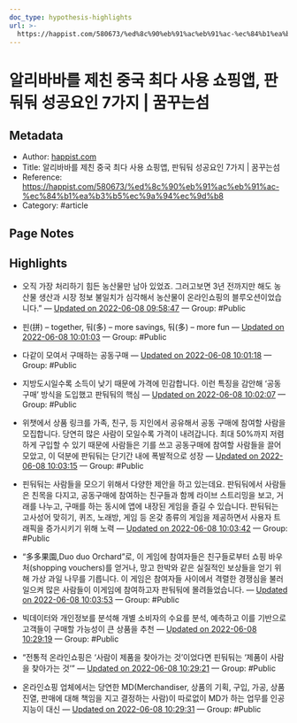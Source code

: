 ```yaml
---
doc_type: hypothesis-highlights
url: >-
  https://happist.com/580673/%ed%8c%90%eb%91%ac%eb%91%ac-%ec%84%b1%ea%b3%b5%ec%9a%94%ec%9d%b8
---
```


# 알리바바를 제친 중국 최다 사용 쇼핑앱, 판둬둬 성공요인 7가지 | 꿈꾸는섬

## Metadata
- Author: [happist.com]()
- Title: 알리바바를 제친 중국 최다 사용 쇼핑앱, 판둬둬 성공요인 7가지 | 꿈꾸는섬
- Reference: https://happist.com/580673/%ed%8c%90%eb%91%ac%eb%91%ac-%ec%84%b1%ea%b3%b5%ec%9a%94%ec%9d%b8
- Category: #article

## Page Notes
## Highlights
- 오직 가장 처리하기 힘든 농산물만 남아 있었죠. 그러고보면 3년 전까지만 해도 농산물 생산과 시장 정보 불일치가 심각해서 농산물이 온라인쇼핑의 블루오션이었습니다.” — [Updated on 2022-06-08 09:58:47](https://hyp.is/JzUKiubGEeyXYr_MJ13U2g/happist.com/580673/%ed%8c%90%eb%91%ac%eb%91%ac-%ec%84%b1%ea%b3%b5%ec%9a%94%ec%9d%b8) — Group: #Public

- 핀(拼) – together, 둬(多) – more savings, 둬(多) – more fun — [Updated on 2022-06-08 10:01:03](https://hyp.is/eCSR_ubGEeyRwB-ORAvhAQ/happist.com/580673/%ed%8c%90%eb%91%ac%eb%91%ac-%ec%84%b1%ea%b3%b5%ec%9a%94%ec%9d%b8) — Group: #Public

- 다같이 모여서 구매하는 공동구매 — [Updated on 2022-06-08 10:01:18](https://hyp.is/gNPtzObGEey8BWfQDNqhMQ/happist.com/580673/%ed%8c%90%eb%91%ac%eb%91%ac-%ec%84%b1%ea%b3%b5%ec%9a%94%ec%9d%b8) — Group: #Public

- 지방도시일수록 소득이 낮기 때문에 가격에 민감합니다. 이런 특징을 감안해 ‘공동구매’ 방식을 도입했고 판둬둬의 핵심 — [Updated on 2022-06-08 10:02:07](https://hyp.is/nm9USObGEey7LQvvRwqExQ/happist.com/580673/%ed%8c%90%eb%91%ac%eb%91%ac-%ec%84%b1%ea%b3%b5%ec%9a%94%ec%9d%b8) — Group: #Public

- 위챗에서 상품 링크를 가족, 친구, 등 지인에서 공유해서 공동 구매에 참여할 사람을 모집합니다. 당연히 많은 사람이 모일수록 가격이 내려갑니다. 최대 50%까지 저렴하게 구입할 수 있기 때문에 사람들은 기를 쓰고 공동구매에 참여할 사람들을 끌어 모았고, 이 덕분에 판둬둬는 단기간 내에 폭발적으로 성장 — [Updated on 2022-06-08 10:03:15](https://hyp.is/xxo16ObGEeyM_g-ufwWzfA/happist.com/580673/%ed%8c%90%eb%91%ac%eb%91%ac-%ec%84%b1%ea%b3%b5%ec%9a%94%ec%9d%b8) — Group: #Public

- 핀둬둬는 사람들을 모으기 위해서 다양한 제안을 하고 있는데요. 판둬둬에서 사람들은 친목을 다지고, 공동구매에 참여하는 친구들과 함께 라이브 스트리밍을 보고, 거래를 나누고, 구매를 하는 동시에 앱에 내장된 게임을 즐길 수 있습니다. 판둬둬는 고사성어 맞히기, 퀴즈, 노래방, 게임 등 온갖 종류의 게임을 제공하면서 사용자 트래픽을 증가시키기 위해 노력 — [Updated on 2022-06-08 10:03:42](https://hyp.is/1sJyqObGEeyuouudTJO1Pw/happist.com/580673/%ed%8c%90%eb%91%ac%eb%91%ac-%ec%84%b1%ea%b3%b5%ec%9a%94%ec%9d%b8) — Group: #Public

- “多多果園,Duo duo Orchard”로, 이 게임에 참여자들은 친구들로부터 쇼핑 바우처(shopping vouchers)를 얻거나, 망고 한박와 같은 실질적인 보상들을 얻기 위해 가상 과일 나무를 기릅니다. 이 게임은 참여자들 사이에서 격렬한 경쟁심을 불러 일으켜 많은 사람들이 이게임에 참여하고자 판둬둬에 몰려들었습니다. — [Updated on 2022-06-08 10:03:53](https://hyp.is/3aGJxObGEeyM_xeWvnnZKQ/happist.com/580673/%ed%8c%90%eb%91%ac%eb%91%ac-%ec%84%b1%ea%b3%b5%ec%9a%94%ec%9d%b8) — Group: #Public

- 빅데이터와 개인정보를 분석해 개별 소비자의 수요를 분석, 예측하고 이를 기반으로 고객들이 구매할 가능성이 큰 상품을 추천 — [Updated on 2022-06-08 10:29:19](https://hyp.is/axnbRubKEeye7m-alGG3cw/happist.com/580673/%ed%8c%90%eb%91%ac%eb%91%ac-%ec%84%b1%ea%b3%b5%ec%9a%94%ec%9d%b8) — Group: #Public

- “전통적 온라인쇼핑은 ‘사람이 제품을 찾아가는 것’이었다면 핀둬둬는 ‘제품이 사람을 찾아가는 것’” — [Updated on 2022-06-08 10:29:21](https://hyp.is/bGPxJubKEeyNP8fvUM68uw/happist.com/580673/%ed%8c%90%eb%91%ac%eb%91%ac-%ec%84%b1%ea%b3%b5%ec%9a%94%ec%9d%b8) — Group: #Public

- 온라인쇼핑 업체에서는 당연한 MD(Merchandiser, 상품의 기획, 구입, 가공, 상품 진열, 판매에 대해 책임을 지고 결정하는 사람)이 따로없이 MD가 하는 업무를 인공지능이 대신 — [Updated on 2022-06-08 10:29:31](https://hyp.is/cl_BaObKEey8GZ-1dnFR-g/happist.com/580673/%ed%8c%90%eb%91%ac%eb%91%ac-%ec%84%b1%ea%b3%b5%ec%9a%94%ec%9d%b8) — Group: #Public



